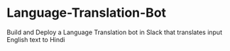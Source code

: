 # Language-Translation-Bot
Build and Deploy a Language Translation bot in Slack that translates input English text to Hindi
